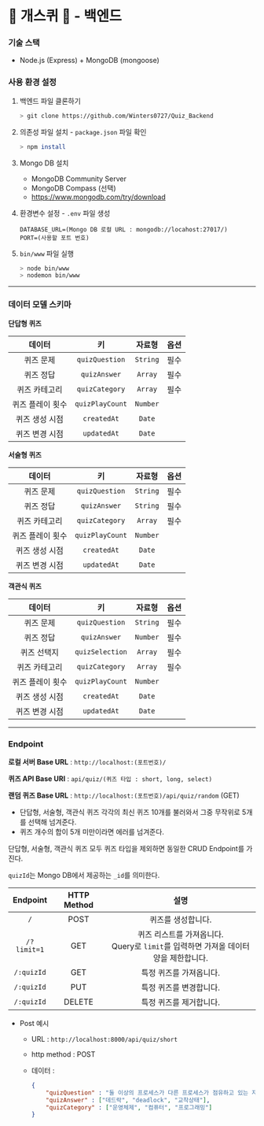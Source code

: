 # 🐾 개스퀴 🐾 - 백엔드

### 기술 스택

- Node.js (Express) + MongoDB (mongoose)



### 사용 환경 설정

1. 백엔드 파일 클론하기

   ```bash
   > git clone https://github.com/Winters0727/Quiz_Backend
   ```

2. 의존성 파일 설치 - `package.json` 파일 확인

   ```bash
   > npm install
   ```

3. Mongo DB 설치

   - MongoDB Community Server
   - MongoDB Compass (선택)
   - https://www.mongodb.com/try/download

4. 환경변수 설정 - `.env` 파일 생성

   ```
   DATABASE_URL=(Mongo DB 로컬 URL : mongodb://locahost:27017/)
   PORT=(사용할 포트 번호)
   ```

5. `bin/www` 파일 실행

   ```bash
   > node bin/www
   > nodemon bin/www
   ```



****



### 데이터 모델 스키마

**단답형 퀴즈**

|    **데이터**    |     **키**      | **자료형** | **옵션** |
| :--------------: | :-------------: | :--------: | :------: |
|    퀴즈 문제     | `quizQuestion`  |  `String`  |   필수   |
|    퀴즈 정답     |  `quizAnswer`   |  `Array`   |   필수   |
|  퀴즈 카테고리   | `quizCategory`  |  `Array`   |   필수   |
| 퀴즈 플레이 횟수 | `quizPlayCount` |  `Number`  |          |
|  퀴즈 생성 시점  |   `createdAt`   |   `Date`   |          |
|  퀴즈 변경 시점  |   `updatedAt`   |   `Date`   |          |



**서술형 퀴즈**

|    **데이터**    |     **키**      | **자료형** | **옵션** |
| :--------------: | :-------------: | :--------: | :------: |
|    퀴즈 문제     | `quizQuestion`  |  `String`  |   필수   |
|    퀴즈 정답     |  `quizAnswer`   |  `String`  |   필수   |
|  퀴즈 카테고리   | `quizCategory`  |  `Array`   |   필수   |
| 퀴즈 플레이 횟수 | `quizPlayCount` |  `Number`  |          |
|  퀴즈 생성 시점  |   `createdAt`   |   `Date`   |          |
|  퀴즈 변경 시점  |   `updatedAt`   |   `Date`   |          |



**객관식 퀴즈**

|    **데이터**    |     **키**      | **자료형** | **옵션** |
| :--------------: | :-------------: | :--------: | :------: |
|    퀴즈 문제     | `quizQuestion`  |  `String`  |   필수   |
|    퀴즈 정답     |  `quizAnswer`   |  `Number`  |   필수   |
|   퀴즈 선택지    | `quizSelection` |  `Array`   |   필수   |
|  퀴즈 카테고리   | `quizCategory`  |  `Array`   |   필수   |
| 퀴즈 플레이 횟수 | `quizPlayCount` |  `Number`  |          |
|  퀴즈 생성 시점  |   `createdAt`   |   `Date`   |          |
|  퀴즈 변경 시점  |   `updatedAt`   |   `Date`   |          |



****



### Endpoint

**로컬 서버 Base URL** : `http://localhost:(포트번호)/`

**퀴즈 API Base URI** : `api/quiz/(퀴즈 타입 : short, long, select)`

**랜덤 퀴즈 Base URL** : `http://localhost:(포트번호)/api/quiz/random` (GET)

- 단답형, 서술형, 객관식 퀴즈 각각의 최신 퀴즈 10개를 불러와서 그중 무작위로 5개를 선택해 넘겨준다.
- 퀴즈 개수의 합이 5개 미만이라면 에러를 넘겨준다.



단답형, 서술형, 객관식 퀴즈 모두 퀴즈 타입을 제외하면 동일한 CRUD Endpoint를 가진다.

`quizId`는 Mongo DB에서 제공하는 `_id`를 의미한다.

| **Endpoint** | **HTTP Method** |                           **설명**                           |
| :----------: | :-------------: | :----------------------------------------------------------: |
|     `/`      |      POST       |                      퀴즈를 생성합니다.                      |
| `/?limit=1`  |       GET       | 퀴즈 리스트를 가져옵니다.<br />Query로 `limit`를 입력하면 가져올 데이터 양을 제한합니다. |
|  `/:quizId`  |       GET       |                   특정 퀴즈를 가져옵니다.                    |
|  `/:quizId`  |       PUT       |                   특정 퀴즈를 변경합니다.                    |
|  `/:quizId`  |     DELETE      |                   특정 퀴즈를 제거합니다.                    |



- Post 예시

  - URL : `http://localhost:8000/api/quiz/short`

  - http method : POST

  - 데이터 : 

    ```json
    {
        "quizQuestion" : "둘 이상의 프로세스가 다른 프로세스가 점유하고 있는 자원을 서로 기다릴 때 무한 대기에 빠지는 상황을 뭐라고 하나요?",
        "quizAnswer" : ["데드락", "deadlock", "교착상태"],
        "quizCategory" : ["운영체제", "컴퓨터", "프로그래밍"]
    }
    ```
